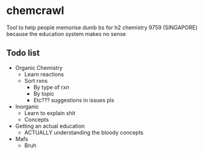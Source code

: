 # chemcrawl
Tool to help people memorise dumb bs for h2 chemistry 9759 (SINGAPORE) because the education system makes no sense

## Todo list
- Organic Chemistry
  - Learn reactions
  - Sort rxns
    - By type of rxn
    - By topic
    - Etc??? suggestions in issues pls
- Inorganic
  - Learn to explain shit
  - Concepts
- Getting an actual education
  - ACTUALLY understanding the bloody concepts
- Mafs
  - Bruh
